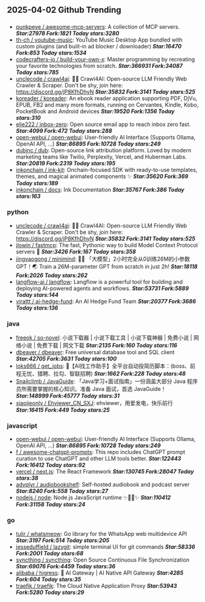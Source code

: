 ## 2025-04-02 Github Trending

### 
* [punkpeye / awesome-mcp-servers](https://github.com/punkpeye/awesome-mcp-servers): A collection of MCP servers. ***Star:27978 Fork:1821 Today stars:3280***
* [th-ch / youtube-music](https://github.com/th-ch/youtube-music): YouTube Music Desktop App bundled with custom plugins (and built-in ad blocker / downloader) ***Star:16470 Fork:853 Today stars:1534***
* [codecrafters-io / build-your-own-x](https://github.com/codecrafters-io/build-your-own-x): Master programming by recreating your favorite technologies from scratch. ***Star:366931 Fork:34087 Today stars:785***
* [unclecode / crawl4ai](https://github.com/unclecode/crawl4ai): 🚀🤖 Crawl4AI: Open-source LLM Friendly Web Crawler & Scraper. Don't be shy, join here: https://discord.gg/jP8KfhDhyN ***Star:35832 Fork:3141 Today stars:525***
* [koreader / koreader](https://github.com/koreader/koreader): An ebook reader application supporting PDF, DjVu, EPUB, FB2 and many more formats, running on Cervantes, Kindle, Kobo, PocketBook and Android devices ***Star:19520 Fork:1356 Today stars:310***
* [elie222 / inbox-zero](https://github.com/elie222/inbox-zero): Open source email app to reach inbox zero fast. ***Star:4099 Fork:472 Today stars:288***
* [open-webui / open-webui](https://github.com/open-webui/open-webui): User-friendly AI Interface (Supports Ollama, OpenAI API, ...) ***Star:86895 Fork:10728 Today stars:249***
* [dubinc / dub](https://github.com/dubinc/dub): Open-source link attribution platform. Loved by modern marketing teams like Twilio, Perplexity, Vercel, and Huberman Labs. ***Star:20819 Fork:2319 Today stars:195***
* [inkonchain / ink-kit](https://github.com/inkonchain/ink-kit): Onchain-focused SDK with ready-to-use templates, themes, and magical animated components ✨ ***Star:35620 Fork:369 Today stars:189***
* [inkonchain / docs](https://github.com/inkonchain/docs): Ink Documentation ***Star:35767 Fork:386 Today stars:163***

### python
* [unclecode / crawl4ai](https://github.com/unclecode/crawl4ai): 🚀🤖 Crawl4AI: Open-source LLM Friendly Web Crawler & Scraper. Don't be shy, join here: https://discord.gg/jP8KfhDhyN ***Star:35832 Fork:3141 Today stars:525***
* [jlowin / fastmcp](https://github.com/jlowin/fastmcp): The fast, Pythonic way to build Model Context Protocol servers 🚀 ***Star:3426 Fork:167 Today stars:358***
* [jingyaogong / minimind](https://github.com/jingyaogong/minimind): 🚀🚀 「大模型」2小时完全从0训练26M的小参数GPT！🌏 Train a 26M-parameter GPT from scratch in just 2h! ***Star:18118 Fork:2026 Today stars:262***
* [langflow-ai / langflow](https://github.com/langflow-ai/langflow): Langflow is a powerful tool for building and deploying AI-powered agents and workflows. ***Star:53731 Fork:5889 Today stars:144***
* [virattt / ai-hedge-fund](https://github.com/virattt/ai-hedge-fund): An AI Hedge Fund Team ***Star:20377 Fork:3686 Today stars:136***

### java
* [freeok / so-novel](https://github.com/freeok/so-novel): 小说下载器 | 小说下载工具 | 小说下载神器 | 免费小说 | 网络小说 | 免费下载 | 网文下载 ***Star:2135 Fork:160 Today stars:116***
* [dbeaver / dbeaver](https://github.com/dbeaver/dbeaver): Free universal database tool and SQL client ***Star:42705 Fork:3631 Today stars:100***
* [loks666 / get_jobs](https://github.com/loks666/get_jobs): 💼【AI找工作助手】全平台自动投简历脚本：(boss、前程无忧、猎聘、拉勾、智联招聘) ***Star:1662 Fork:228 Today stars:48***
* [Snailclimb / JavaGuide](https://github.com/Snailclimb/JavaGuide): 「Java学习+面试指南」一份涵盖大部分 Java 程序员所需要掌握的核心知识。准备 Java 面试，首选 JavaGuide！ ***Star:148999 Fork:45777 Today stars:31***
* [xiaojieonly / Ehviewer_CN_SXJ](https://github.com/xiaojieonly/Ehviewer_CN_SXJ): ehviewer，用爱发电，快乐前行 ***Star:16415 Fork:449 Today stars:25***

### javascript
* [open-webui / open-webui](https://github.com/open-webui/open-webui): User-friendly AI Interface (Supports Ollama, OpenAI API, ...) ***Star:86895 Fork:10728 Today stars:249***
* [f / awesome-chatgpt-prompts](https://github.com/f/awesome-chatgpt-prompts): This repo includes ChatGPT prompt curation to use ChatGPT and other LLM tools better. ***Star:122443 Fork:16412 Today stars:92***
* [vercel / next.js](https://github.com/vercel/next.js): The React Framework ***Star:130745 Fork:28047 Today stars:38***
* [advplyr / audiobookshelf](https://github.com/advplyr/audiobookshelf): Self-hosted audiobook and podcast server ***Star:8240 Fork:558 Today stars:27***
* [nodejs / node](https://github.com/nodejs/node): Node.js JavaScript runtime ✨🐢🚀✨ ***Star:110412 Fork:31158 Today stars:24***

### go
* [tulir / whatsmeow](https://github.com/tulir/whatsmeow): Go library for the WhatsApp web multidevice API ***Star:3197 Fork:514 Today stars:205***
* [jesseduffield / lazygit](https://github.com/jesseduffield/lazygit): simple terminal UI for git commands ***Star:58336 Fork:2001 Today stars:68***
* [syncthing / syncthing](https://github.com/syncthing/syncthing): Open Source Continuous File Synchronization ***Star:69076 Fork:4459 Today stars:36***
* [alibaba / higress](https://github.com/alibaba/higress): 🤖 AI Gateway | AI Native API Gateway ***Star:4285 Fork:604 Today stars:35***
* [traefik / traefik](https://github.com/traefik/traefik): The Cloud Native Application Proxy ***Star:53943 Fork:5280 Today stars:29***
